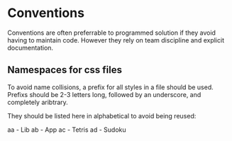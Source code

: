 # Conventions

Conventions are often preferrable to programmed solution if they avoid having to
maintain code. However they rely on team discipline and explicit documentation.

## Namespaces for css files

To avoid name collisions, a prefix for all styles in a file should be used.
Prefixs should be 2-3 letters long, followed by an underscore, and completely
aribtrary.

They should be listed here in alphabetical to avoid being reused:

aa - Lib
ab - App
ac - Tetris
ad - Sudoku
